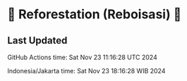 
# 🌳 Reforestation (Reboisasi) 🌲

## Last Updated

GitHub Actions time: Sat Nov 23 11:16:28 UTC 2024

Indonesia/Jakarta time: Sat Nov 23 18:16:28 WIB 2024
